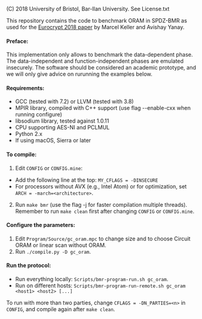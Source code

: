 (C) 2018 University of Bristol, Bar-Ilan University. See License.txt

This repository contains the code to benchmark ORAM in SPDZ-BMR as used for the [Eurocrypt 2018 paper](https://eprint.iacr.org/2017/981) by Marcel Keller and Avishay Yanay.

#### Preface:

This implementation only allows to benchmark the data-dependent phase. The data-independent and function-independent phases are emulated insecurely. The software should be considered an academic prototype, and we will only give advice on rurunning the examples below.

#### Requirements:
 - GCC (tested with 7.2) or LLVM (tested with 3.8)
 - MPIR library, compiled with C++ support (use flag --enable-cxx when running configure)
 - libsodium library, tested against 1.0.11
 - CPU supporting AES-NI and PCLMUL
 - Python 2.x
 - If using macOS, Sierra or later

#### To compile:

1) Edit `CONFIG` or `CONFIG.mine`:

 - Add the following line at the top: `MY_CFLAGS = -DINSECURE`
 - For processors without AVX (e.g., Intel Atom) or for optimization, set `ARCH = -march=<architecture>`.

2) Run `make bmr` (use the flag -j for faster compilation multiple threads). Remember to run `make clean` first after changing `CONFIG` or `CONFIG.mine`.

#### Configure the parameters:

1) Edit `Program/Source/gc_oram.mpc` to change size and to choose Circuit ORAM or linear scan without ORAM.
2) Run `./compile.py -D gc_oram`.

#### Run the protocol:

- Run everything locally: `Scripts/bmr-program-run.sh gc_oram`.
- Run on different hosts: `Scripts/bmr-program-run-remote.sh gc_oram <host1> <host2> [...]`

To run with more than two parties, change `CFLAGS = -DN_PARTIES=<n>` in `CONFIG`, and compile again after `make clean`.
